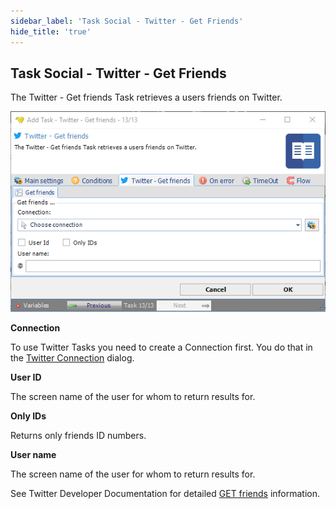 ```yaml
---
sidebar_label: 'Task Social - Twitter - Get Friends'
hide_title: 'true'
---
```


## Task Social - Twitter - Get Friends

The Twitter - Get friends Task retrieves a users friends on Twitter.

![](../../../static/img/tasksocialtwittergetfriends.png)

**Connection**

To use Twitter Tasks you need to create a Connection first. You do that in the [Twitter Connection](connection-twitter) dialog.
 
**User ID**

The screen name of the user for whom to return results for.
 
**Only IDs**

Returns only friends ID numbers.
 
**User name**

The screen name of the user for whom to return results for.
 
See Twitter Developer Documentation for detailed [GET friends](https://developer.twitter.com/en/docs/twitter-api/v1/accounts-and-users/follow-search-get-users/api-reference/get-friends-ids) information.